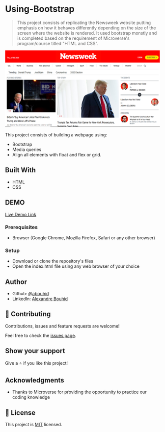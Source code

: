 # Using-Bootstrap

> This project consists of replicating the Newsweek website putting emphasis on how it behaves differently depending on the size of the screen where the website is rendered. It used bootstrap monstly and is completed based on the requirement of Microverse's program/course titled "HTML and CSS".

![screenshot](./app_screenshot.png)

This project consists of building a webpage using:
- Bootstrap
- Media queries
- Align all elements with float and flex or grid.

## Built With

- HTML
- CSS

## DEMO

[Live Demo Link](https://raw.githack.com/abouhid/Using-Bootstrap/feature-branch/index.html)

### Prerequisites

- Browser (Google Chrome, Mozilla Firefox, Safari or any other browser)

### Setup

- Download or clone the repository's files
- Open the index.html file using any web browser of your choice

## Author

- Github: [@abouhid](https://github.com/abouhid)
- LinkedIn: [Alexandre Bouhid](https://www.linkedin.com/in/alexandrebouhid/)

## 🤝 Contributing

Contributions, issues and feature requests are welcome!

Feel free to check the [issues page](https://github.com/abouhid/Using-Bootstrap/issues).

## Show your support

Give a ⭐️ if you like this project!

## Acknowledgments

 - Thanks to Microverse for pŕoviding the opportunity to practice our coding knowledge

## 📝 License

This project is [MIT](lic.url) licensed.
